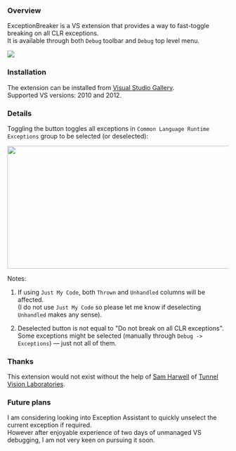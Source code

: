 ### Overview

ExceptionBreaker is a VS extension that provides a way to fast-toggle breaking on all CLR exceptions.  
It is available through both `Debug` toolbar and `Debug` top level menu.

![](#assets/screenshots/VS2012.Toolbar.png)

### Installation

The extension can be installed from [Visual Studio Gallery]().  
Supported VS versions: 2010 and 2012.

### Details

Toggling the button toggles all exceptions in `Common Language Runtime Exceptions` group to be selected (or deselected):

<p><img src="#assets/screenshots/Exceptions.Set.png" width="567" height="279" /></p>

Notes:  

1. If using `Just My Code`, both `Thrown` and `Unhandled` columns will be affected.  
   (I do not use `Just My Code` so please let me know if deselecting `Unhandled` makes any sense).

2. Deselected button is not equal to "Do not break on all CLR exceptions".  
   Some exceptions might be selected (manually through `Debug -> Exceptions`) — just not all of them.

### Thanks

This extension would not exist without the help of [Sam Harwell](http://stackoverflow.com/users/138304/280z28) of [Tunnel Vision Laboratories](http://tunnelvisionlabs.com/).

### Future plans

I am considering looking into Exception Assistant to quickly unselect the current exception if required.  
However after enjoyable experience of two days of unmanaged VS debugging, I am not very keen on pursuing it soon.